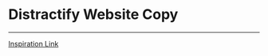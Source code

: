 # Distractify Website Copy
---
[Inspiration Link](https://www.distractify.com/p/tipping-at-starbucks-drive-thru-window-tiktok?utm_source=dfy&utm_medium=facebook&fbclid=IwAR2T_437tFrLZZuWG1KQGPTM-vWlom0I_6DqHwF26OZK3ltbn0HpNgDEr-E)
